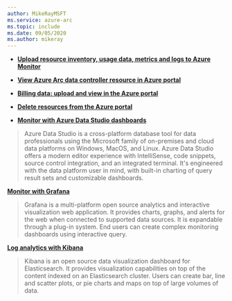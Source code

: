 ```yaml
---
author: MikeRayMSFT
ms.service: azure-arc
ms.topic: include
ms.date: 09/05/2020
ms.author: mikeray
---
```

- **[Upload resource inventory, usage data, metrics and logs to Azure Monitor](upload-metrics-and-logs-to-azure-monitor.md)**

- **[View Azure Arc data controller resource in Azure portal](view-data-controller-in-azure-portal.md)**

- **[Billing data: upload and view in the Azure portal](view-billing-data-in-azure.md)**

- **[Delete resources from the Azure portal](delete-azure-resources.md)**

- **[Monitor with Azure Data Studio dashboards](https://review.docs.microsoft.com/en-us/azure/azure-arc/data/azure-data-studio-dashboards)**
> Azure Data Studio is a cross-platform database tool for data professionals using the Microsoft family of on-premises and cloud data platforms on Windows, MacOS, and Linux. 
Azure Data Studio offers a modern editor experience with IntelliSense, code snippets, source control integration, and an integrated terminal. It's engineered with the data platform user in mind, with built-in charting of query result sets and customizable dashboards.

**[Monitor with Grafana](monitor-grafana-kibana.md)**
> Grafana is a multi-platform open source analytics and interactive visualization web application. It provides charts, graphs, and alerts for the web when connected to supported data sources. It is expandable through a plug-in system. End users can create complex monitoring dashboards using interactive query.

**[Log analytics with Kibana](monitor-grafana-kibana.md)**
>Kibana is an open source data visualization dashboard for Elasticsearch. It provides visualization capabilities on top of the content indexed on an Elasticsearch cluster. Users can create bar, line and scatter plots, or pie charts and maps on top of large volumes of data.
